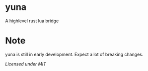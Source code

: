 # yuna

A highlevel rust lua bridge

# Note

yuna is still in early development.
Expect a lot of breaking changes.

*Licensed under MIT*
